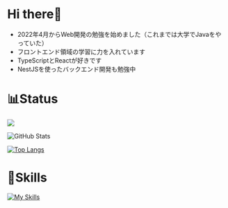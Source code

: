 # Hi there👋
- 2022年4月からWeb開発の勉強を始めました（これまでは大学でJavaをやっていた）
- フロントエンド領域の学習に力を入れています
- TypeScriptとReactが好きです
- NestJSを使ったバックエンド開発も勉強中

# 📊Status
![](https://github-profile-summary-cards.vercel.app/api/cards/profile-details?username=caltistals&theme=vue)
 
![GitHub Stats](https://github-readme-stats.vercel.app/api?username=caltistals&show_icons=true)
 
[![Top Langs](https://github-readme-stats.vercel.app/api/top-langs/?username=caltistals&layout=compact&langs_count=6)](https://github.com/anuraghazra/github-readme-stats)

# 🦾Skills
[![My Skills](https://skillicons.dev/icons?i=java,js,ts,html,css,nodejs,react,nextjs,vite,firebase,git,github&perline=6&theme=light)](https://skillicons.dev)
<!--
**caltistals/caltistals** is a ✨ _special_ ✨ repository because its `README.md` (this file) appears on your GitHub profile.

Here are some ideas to get you started:

- 🔭 I’m currently working on ...
- 🌱 I’m currently learning ...
- 👯 I’m looking to collaborate on ...
- 🤔 I’m looking for help with ...
- 💬 Ask me about ...
- 📫 How to reach me: ...
- 😄 Pronouns: ...
- ⚡ Fun fact: ...
-->

